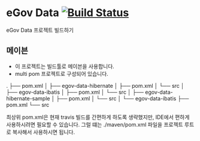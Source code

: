 # eGov Data [![Build Status](https://secure.travis-ci.org/spring-sprout/egov-data.png?branch=master)](http://travis-ci.org/spring-sprout/egov-data)

eGov Data 프로젝트 빌드하기

## 메이븐 ##

* 이 프로젝트는 빌드툴로 메이븐을 사용합니다.
* multi pom 프로젝트로 구성되어 있습니다.

.
├── pom.xml
│
├── egov-data-hibernate
│   ├── pom.xml
│   └── src
│
├── egov-data-ibatis
│   ├── pom.xml
│   └── src
│
├── egov-data-hibernate-sample
│   ├── pom.xml
│   └── src
│
└── egov-data-ibatis
    ├── pom.xml
    └── src


최상위 pom.xml은 현재 travis 빌드를 간편하게 하도록 생략했지만, IDE에서 편하게 사용하시려면 필요할 수 있습니다. 그럴 떄는 ./maven/pom.xml 파일을 프로젝트 루트로 복사해서 사용하시면 됩니다.